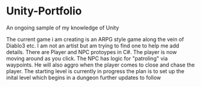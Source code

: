 # Unity-Portfolio
An ongoing sample of my knowledge of Unity

The current game i am creating is an ARPG style game along the vein of Diablo3 etc.
I am not an artist but am trying to find one to help me add details.
There are Player and NPC protoypes in C#. The player is now moving around as you click. 
The NPC has logic for "patroling" via waypoints. He will also aggro when the player comes to close 
and chase the player.
The starting level is currently in progress the plan is to set up the inital level which begins in a dungeon
further updates to follow
